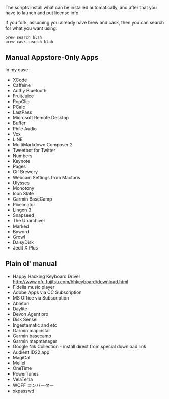 The scripts install what can be installed automatically, and after that you have to launch and put license info. 

If you fork, assuming you already have brew and cask, then you can search for what you want using: 

~~~
brew search blah
brew cask search blah
~~~

## Manual Appstore-Only Apps

In my case: 

* XCode
* Caffeine
* Authy Bluetooth
* FruitJuice
* PopClip
* PCalc
* LastPass
* Microsoft Remote Desktop
* Buffer
* Phile Audio
* Vox
* LINE
* MultiMarkdown Composer 2
* Tweetbot for Twitter
* Numbers
* Keynote
* Pages
* Gif Brewery
* Webcam Settings from Mactaris
* Ulysses
* Monotony
* Icon Slate
* Garmin BaseCamp
* Pixelmator
* Lingon 3
* Snapseed
* The Unarchiver
* Marked
* Byword
* Growl
* DaisyDisk
* Jedit X Plus

## Plain ol' manual

* Happy Hacking Keyboard Driver <http://www.pfu.fujitsu.com/hhkeyboard/download.html>
* Fidelia music player
* Adobe Apps via CC Subscription
* MS Office via Subscription
* Ableton
* Daylite
* Devon Agent pro
* Disk Sensei
* Ingestamatic and etc
* Garmin mapinstall
* Garmin basecamp
* Garmin mapmanager
* Google Nik Collection - install direct from special download link
* Audient ID22 app
* MagiCal
* Mellel
* OneTime
* PowerTunes
* VelaTerra
* WOFF コンバーター
* xkpasswd
